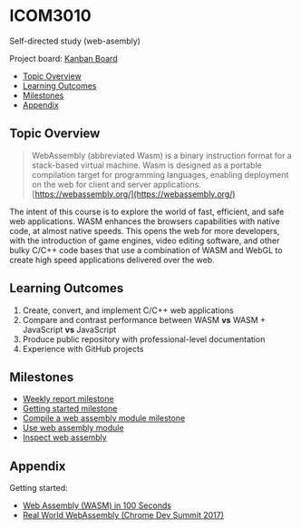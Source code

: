 # ICOM3010
Self-directed study (web-asembly)

Project board: [Kanban Board](https://github.com/users/ThomasvanBommel/projects/1)

 - [Topic Overview](#topic-overview)
 - [Learning Outcomes](#learning-outcomes)
 - [Milestones](#milestones)
 - [Appendix](#appendix)

## Topic Overview
 > WebAssembly (abbreviated Wasm) is a binary instruction format for a stack-based virtual machine. Wasm is designed as a portable compilation target for programming languages, enabling deployment on the web for client and server applications.
[https://webassembly.org/](https://webassembly.org/)

The intent of this course is to explore the world of fast, efficient, and safe web applications. WASM enhances the browsers capabilities with native code, at almost native speeds. This opens the web for more developers, with the introduction of game engines, video editing software, and other bulky C/C++ code bases that use a combination of WASM and WebGL to create high speed applications delivered over the web.

## Learning Outcomes
 1. Create, convert, and implement C/C++ web applications
 2. Compare and contrast performance between WASM **vs** WASM + JavaScript **vs** JavaScript
 3. Produce public repository with professional-level documentation
 4. Experience with GitHub projects

## Milestones
- [Weekly report milestone](https://github.com/ThomasvanBommel/ICOM3010/milestone/1)
- [Getting started milestone](https://github.com/ThomasvanBommel/ICOM3010/milestone/2)
- [Compile a web assembly module milestone](https://github.com/ThomasvanBommel/ICOM3010/milestone/3)
- [Use web assembly module](https://github.com/ThomasvanBommel/ICOM3010/milestone/4)
- [Inspect web assembly](https://github.com/ThomasvanBommel/ICOM3010/milestone/5)

## Appendix
Getting started:
 - [Web Assembly (WASM) in 100 Seconds](https://www.youtube.com/watch?v=cbB3QEwWMlA)
 - [Real World WebAssembly (Chrome Dev Summit 2017)](https://www.youtube.com/watch?v=PpuAqLCraAQ)
